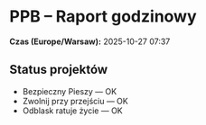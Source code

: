 # PPB – Raport godzinowy
**Czas (Europe/Warsaw):** 2025-10-27 07:37

## Status projektów
- Bezpieczny Pieszy — OK
- Zwolnij przy przejściu — OK
- Odblask ratuje życie — OK

